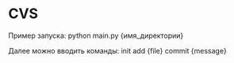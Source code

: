 # CVS

Пример запуска: python main.py {имя_директории}

Далее можно вводить команды: init
add {file}
commit {message}
